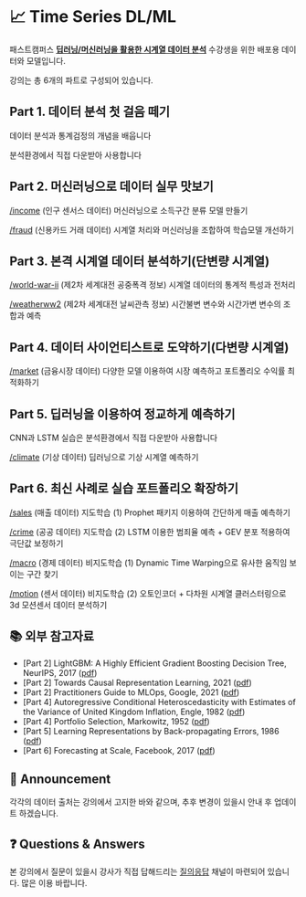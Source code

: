 # 📈 Time Series DL/ML


패스트캠퍼스 <b>[딥러닝/머신러닝을 활용한 시계열 데이터 분석](https://fastcampus.co.kr/data_online_timedata)</b> 수강생을 위한 배포용 데이터와 모델입니다.

<p></p>


강의는 총 6개의 파트로 구성되어 있습니다.

## Part 1. 데이터 분석 첫 걸음 떼기

데이터 분석과 통계검정의 개념을 배웁니다

분석환경에서 직접 다운받아 사용합니다


## Part 2. 머신러닝으로 데이터 실무 맛보기

[/income](/income) (인구 센서스 데이터) 머신러닝으로 소득구간 분류 모델 만들기
 
[/fraud](/fraud) (신용카드 거래 데이터) 시계열 처리와 머신러닝을 조합하여 학습모델 개선하기


## Part 3. 본격 시계열 데이터 분석하기(단변량 시계열)

[/world-war-ii](/world-war-ii) (제2차 세계대전 공중폭격 정보) 시계열 데이터의 통계적 특성과 전처리

[/weatherww2](/weatherww2) (제2차 세계대전 날씨관측 정보) 시간불변 변수와 시간가변 변수의 조합과 예측
 

## Part 4. 데이터 사이언티스트로 도약하기(다변량 시계열)

[/market](/market) (금융시장 데이터) 다양한 모델 이용하여 시장 예측하고 포트폴리오 수익률 최적화하기


## Part 5. 딥러닝을 이용하여 정교하게 예측하기

CNN과 LSTM 실습은 분석환경에서 직접 다운받아 사용합니다

[/climate](/climate) (기상 데이터) 딥러닝으로 기상 시계열 예측하기


## Part 6. 최신 사례로 실습 포트폴리오 확장하기

[/sales](/sales) (매출 데이터) 지도학습 (1) Prophet 패키지 이용하여 간단하게 매출 예측하기

[/crime](/crime) (공공 데이터) 지도학습 (2) LSTM 이용한 범죄율 예측 + GEV 분포 적용하여 극단값 보정하기

[/macro](/macro) (경제 데이터) 비지도학습 (1) Dynamic Time Warping으로 유사한 움직임 보이는 구간 찾기

[/motion](/motion) (센서 데이터) 비지도학습 (2) 오토인코더 + 다차원 시계열 클러스터링으로 3d 모션센서 데이터 분석하기

## 📚 외부 참고자료

- [Part 2] LightGBM: A Highly Efficient Gradient Boosting Decision Tree, NeurIPS, 2017 ([pdf](https://github.com/mchoimis/tsdl/raw/main/lgbm.pdf))
- [Part 2] Towards Causal Representation Learning, 2021 ([pdf](https://github.com/mchoimis/tsdl/raw/main/causalml.pdf))
- [Part 2] Practitioners Guide to MLOps, Google, 2021 ([pdf](https://github.com/mchoimis/tsdl/raw/main/mlops.pdf))
- [Part 4] Autoregressive Conditional Heteroscedasticity with Estimates of the Variance of United Kingdom Inflation, Engle, 1982 ([pdf](http://www.econ.uiuc.edu/~econ536/Papers/engle82.pdf))
- [Part 4] Portfolio Selection, Markowitz, 1952 ([pdf](https://www.math.hkust.edu.hk/~maykwok/courses/ma362/07F/markowitz_JF.pdf))
- [Part 5] Learning Representations by Back-propagating Errors, 1986 ([pdf](http://www.cs.utoronto.ca/~hinton/absps/naturebp.pdf))
- [Part 6] Forecasting at Scale, Facebook, 2017 ([pdf](https://peerj.com/preprints/3190.pdf))

<p></p>

## 📢 Announcement

각각의 데이터 출처는 강의에서 고지한 바와 같으며, 추후 변경이 있을시 안내 후 업데이트 하겠습니다.

## ❓ Questions & Answers

본 강의에서 질문이 있을시 강사가 직접 답해드리는 [질의응답](https://dlmlhq.slack.com) 채널이 마련되어 있습니다. 많은 이용 바랍니다.
